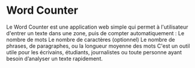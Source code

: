 # Word Counter
Le Word Counter est une application web simple qui permet à l'utilisateur d'entrer un texte dans une zone, puis de compter automatiquement :  Le nombre de mots  Le nombre de caractères  (optionnel) Le nombre de phrases, de paragraphes, ou la longueur moyenne des mots  C'est un outil utile pour les écrivains, étudiants, journalistes ou toute personne ayant besoin d’analyser un texte rapidement.
